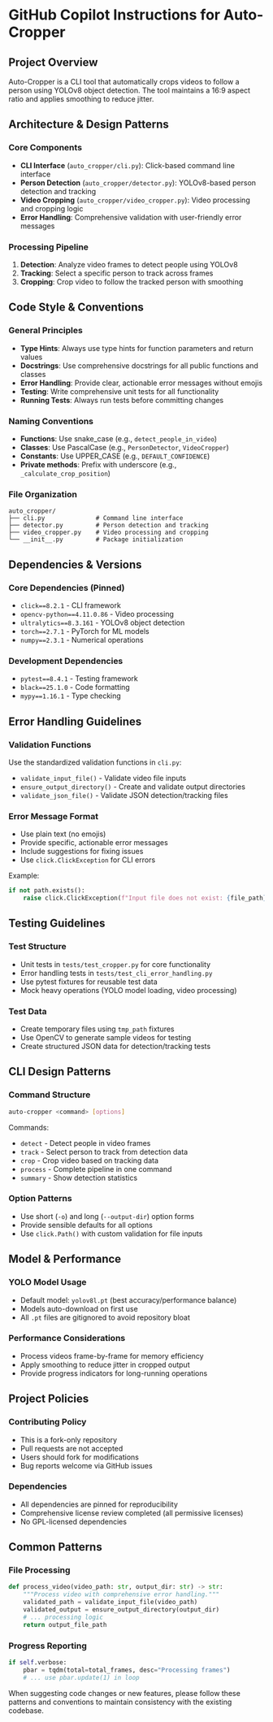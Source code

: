 # GitHub Copilot Instructions for Auto-Cropper

## Project Overview
Auto-Cropper is a CLI tool that automatically crops videos to follow a person using YOLOv8 object detection. The tool maintains a 16:9 aspect ratio and applies smoothing to reduce jitter.

## Architecture & Design Patterns

### Core Components
- **CLI Interface** (`auto_cropper/cli.py`): Click-based command line interface
- **Person Detection** (`auto_cropper/detector.py`): YOLOv8-based person detection and tracking
- **Video Cropping** (`auto_cropper/video_cropper.py`): Video processing and cropping logic
- **Error Handling**: Comprehensive validation with user-friendly error messages

### Processing Pipeline
1. **Detection**: Analyze video frames to detect people using YOLOv8
2. **Tracking**: Select a specific person to track across frames
3. **Cropping**: Crop video to follow the tracked person with smoothing

## Code Style & Conventions

### General Principles
- **Type Hints**: Always use type hints for function parameters and return values
- **Docstrings**: Use comprehensive docstrings for all public functions and classes
- **Error Handling**: Provide clear, actionable error messages without emojis
- **Testing**: Write comprehensive unit tests for all functionality
- **Running Tests**: Always run tests before committing changes

### Naming Conventions
- **Functions**: Use snake_case (e.g., `detect_people_in_video`)
- **Classes**: Use PascalCase (e.g., `PersonDetector`, `VideoCropper`)
- **Constants**: Use UPPER_CASE (e.g., `DEFAULT_CONFIDENCE`)
- **Private methods**: Prefix with underscore (e.g., `_calculate_crop_position`)

### File Organization
```
auto_cropper/
├── cli.py              # Command line interface
├── detector.py         # Person detection and tracking
├── video_cropper.py    # Video processing and cropping
└── __init__.py         # Package initialization
```

## Dependencies & Versions

### Core Dependencies (Pinned)
- `click==8.2.1` - CLI framework
- `opencv-python==4.11.0.86` - Video processing
- `ultralytics==8.3.161` - YOLOv8 object detection
- `torch==2.7.1` - PyTorch for ML models
- `numpy==2.3.1` - Numerical operations

### Development Dependencies
- `pytest==8.4.1` - Testing framework
- `black==25.1.0` - Code formatting
- `mypy==1.16.1` - Type checking

## Error Handling Guidelines

### Validation Functions
Use the standardized validation functions in `cli.py`:
- `validate_input_file()` - Validate video file inputs
- `ensure_output_directory()` - Create and validate output directories
- `validate_json_file()` - Validate JSON detection/tracking files

### Error Message Format
- Use plain text (no emojis)
- Provide specific, actionable error messages
- Include suggestions for fixing issues
- Use `click.ClickException` for CLI errors

Example:
```python
if not path.exists():
    raise click.ClickException(f"Input file does not exist: {file_path}")
```

## Testing Guidelines

### Test Structure
- Unit tests in `tests/test_cropper.py` for core functionality
- Error handling tests in `tests/test_cli_error_handling.py`
- Use pytest fixtures for reusable test data
- Mock heavy operations (YOLO model loading, video processing)

### Test Data
- Create temporary files using `tmp_path` fixtures
- Use OpenCV to generate sample videos for testing
- Create structured JSON data for detection/tracking tests

## CLI Design Patterns

### Command Structure
```bash
auto-cropper <command> [options]
```

Commands:
- `detect` - Detect people in video frames
- `track` - Select person to track from detection data
- `crop` - Crop video based on tracking data
- `process` - Complete pipeline in one command
- `summary` - Show detection statistics

### Option Patterns
- Use short (`-o`) and long (`--output-dir`) option forms
- Provide sensible defaults for all options
- Use `click.Path()` with custom validation for file inputs

## Model & Performance

### YOLO Model Usage
- Default model: `yolov8l.pt` (best accuracy/performance balance)
- Models auto-download on first use
- All `.pt` files are gitignored to avoid repository bloat

### Performance Considerations
- Process videos frame-by-frame for memory efficiency
- Apply smoothing to reduce jitter in cropped output
- Provide progress indicators for long-running operations

## Project Policies

### Contributing Policy
- This is a fork-only repository
- Pull requests are not accepted
- Users should fork for modifications
- Bug reports welcome via GitHub issues

### Dependencies
- All dependencies are pinned for reproducibility
- Comprehensive license review completed (all permissive licenses)
- No GPL-licensed dependencies

## Common Patterns

### File Processing
```python
def process_video(video_path: str, output_dir: str) -> str:
    """Process video with comprehensive error handling."""
    validated_path = validate_input_file(video_path)
    validated_output = ensure_output_directory(output_dir)
    # ... processing logic
    return output_file_path
```

### Progress Reporting
```python
if self.verbose:
    pbar = tqdm(total=total_frames, desc="Processing frames")
    # ... use pbar.update(1) in loop
```

When suggesting code changes or new features, please follow these patterns and conventions to maintain consistency with the existing codebase.
